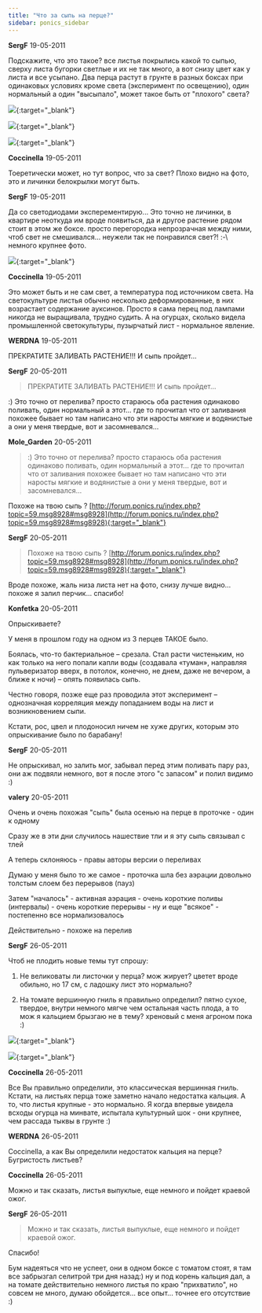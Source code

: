 ```yaml
---
title: "Что за сыпь на перце?"
sidebar: ponics_sidebar
---
```


**SergF** 19-05-2011

Подскажите, что это такое? все листья покрылись какой то сыпью, сверху листа бугорки светлые и их не так много, а вот снизу цвет как у листа и все усыпано. Два перца растут в грунте в разных боксах при одинаковых условиях кроме света (эксперимент по освещению), один нормальный а один "высыпало", может такое быть от "плохого" света?

[![](/attachimages/6947_перец-1.jpg)](https://t.me/ponics_ru_files/5368){:target="_blank"}

[![](/attachimages/6949_перец-2.jpg)](https://t.me/ponics_ru_files/5369){:target="_blank"}

[![](/attachimages/6951_перец-3.jpg)](https://t.me/ponics_ru_files/5370){:target="_blank"}

**Coccinella** 19-05-2011

Тоеретически может, но тут вопрос, что за свет? Плохо видно на фото, это и личинки белокрылки могут быть.


**SergF** 19-05-2011

Да со светодиодами эксперементирую... Это точно не личинки, в квартире неоткуда им вроде появиться, да и другое растение рядом стоит в этом же боксе. просто перегородка непрозрачная между ними, чтоб свет не смешивался... неужели так не понравился свет?! :-\ немного крупнее фото.

[![](/attachimages/6953_перец-4.jpg)](https://t.me/ponics_ru_files/5371){:target="_blank"}

**Coccinella** 19-05-2011

Это может быть и не сам свет, а температура под источником света. На светокультуре листья обычно несколько деформированные, в них возрастает содержание ауксинов. Просто я сама перец под лампами никогда не выращивала, трудно судить. А на огурцах, сколько видела промышленной светокультуры, пузырчатый лист - нормальное явление.


**WERDNA** 19-05-2011

ПРЕКРАТИТЕ ЗАЛИВАТЬ РАСТЕНИЕ!!! И сыпь пройдет...


**SergF** 20-05-2011

> ПРЕКРАТИТЕ ЗАЛИВАТЬ РАСТЕНИЕ!!! И сыпь пройдет...

:) Это точно от перелива? просто стараюсь оба растения одинаково поливать, один нормальный а этот... где то прочитал что от заливания похожее бывает но там написано что эти наросты мягкие и водянистые а они у меня твердые, вот и засомневался...


**Mole_Garden** 20-05-2011

> :) Это точно от перелива? просто стараюсь оба растения одинаково поливать, один нормальный а этот... где то прочитал что от заливания похожее бывает но там написано что эти наросты мягкие и водянистые а они у меня твердые, вот и засомневался...

Похоже на твою сыпь ? [http://forum.ponics.ru/index.php?topic=59.msg8928#msg8928](http://forum.ponics.ru/index.php?topic=59.msg8928#msg8928){:target="_blank"} 


**SergF** 20-05-2011

> > 
> 
> Похоже на твою сыпь ? [http://forum.ponics.ru/index.php?topic=59.msg8928#msg8928](http://forum.ponics.ru/index.php?topic=59.msg8928#msg8928){:target="_blank"}

Вроде похоже, жаль низа листа нет на фото, снизу лучше видно... похоже я залил перчик... спасибо!


**Konfetka** 20-05-2011

Опрыскиваете?

У меня в прошлом году на одном из 3 перцев ТАКОЕ было.

Боялась, что-то бактериальное – срезала. Стал расти чистеньким, но как только на него попали капли воды (создавала «туман», направляя пульверизатор вверх, в потолок, конечно, не днем, даже не вечером, а ближе к ночи) – опять появилась сыпь.

Честно говоря, позже еще раз проводила этот эксперимент – однозначная корреляция между попаданием воды на лист и возникновением сыпи.

Кстати, рос, цвел и плодоносил ничем не хуже других, которым это опрыскивание было по барабану!


**SergF** 20-05-2011

Не опрыскивал, но залить мог, забывал перед этим поливать пару раз, они аж подвяли немного, вот я после этого "с запасом" и полил видимо :)


**valery** 20-05-2011

Очень и очень похожая "сыпь" была осенью на перце в проточке - один к одному

Сразу же в эти дни случилось нашествие тли и я эту сыпь связывал с тлей

А теперь склоняюсь - правы авторы версии о переливах

Думаю у меня было то же самое - проточка шла без аэрации довольно толстым слоем без перерывов (пауз)

Затем "началось" - активная аэрация - очень короткие поливы (интервалы) - очень короткие перерывы - ну и еще "всякое" - постепенно все нормализовалось

Действительно - похоже на перелив


**SergF** 26-05-2011

Чтоб не плодить новые темы тут спрошу:

1. Не великоваты ли листочки у перца? мож жирует? цветет вроде обильно, но 17 см, с ладошку лист это нормально?

2. На томате вершинную гниль я правильно определил? пятно сухое, твердое, внутри немного мягче чем остальная часть плода, а то мож я кальцием брызгаю не в тему? хреновый с меня агроном пока :)

[![](/attachimages/7021_1перец-лист.jpg)](https://t.me/ponics_ru_files/5372){:target="_blank"}

[![](/attachimages/7023_1гниль.jpg)](https://t.me/ponics_ru_files/5373){:target="_blank"}

**Coccinella** 26-05-2011

Все Вы правильно определили, это классическая вершинная гниль. Кстати, на листьях перца тоже заметно начало недостатка кальция. А то, что листья крупные - это нормально. Я когда впервые увидела всходы огурца на минвате, испытала культурный шок - они крупнее, чем рассада тыквы в грунте :)


**WERDNA** 26-05-2011

Coccinella, а как Вы определили недостаток кальция на перце? Бугристость листьев?


**Coccinella** 26-05-2011

Можно и так сказать, листья выпуклые, еще немного и пойдет краевой ожог.


**SergF** 26-05-2011

> Можно и так сказать, листья выпуклые, еще немного и пойдет краевой ожог.

Спасибо!

Бум надеяться что не успеет, они в одном боксе с томатом стоят, я там все забрызгал селитрой три дня назад:) ну и под корень кальция дал, а на томате действительно немного листья по краю "прихватило", но совсем не много, думаю обойдется... все опыт... точнее его отсутствие :)


